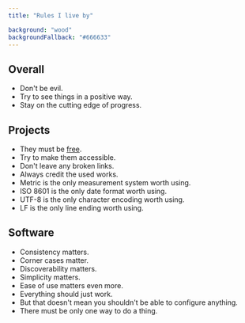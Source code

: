 ```yaml
---
title: "Rules I live by"

background: "wood"
backgroundFallback: "#666633"
---
```


## Overall

* Don't be evil.
* Try to see things in a positive way.
* Stay on the cutting edge of progress.

## Projects

* They must be [free].
* Try to make them accessible.
* Don't leave any broken links.
* Always credit the used works.
* Metric is the only measurement system worth using.
* ISO 8601 is the only date format worth using.
* UTF-8 is the only character encoding worth using.
* LF is the only line ending worth using.

[free]: https://www.gnu.org/philosophy/free-sw.html

## Software

* Consistency matters.
* Corner cases matter.
* Discoverability matters.
* Simplicity matters.
* Ease of use matters even more.
* Everything should just work.
* But that doesn't mean you shouldn't be able to configure anything.
* There must be only one way to do a thing.
